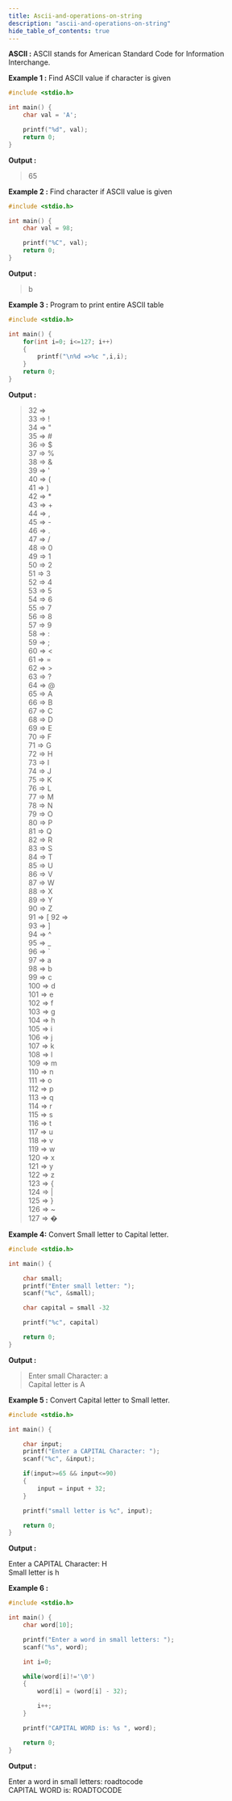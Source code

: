 ```yaml
---
title: Ascii-and-operations-on-string
description: "ascii-and-operations-on-string"
hide_table_of_contents: true
---
```


**ASCII :** ASCII stands for American Standard Code for Information Interchange.

**Example 1 :** Find ASCII value if character is given

```c showLineNumbers="true"
#include <stdio.h>

int main() {
    char val = 'A';

    printf("%d", val);
    return 0;
}
```

**Output :**

> 65

**Example 2 :** Find character if ASCII value is given

```c showLineNumbers="true"
#include <stdio.h>

int main() {
    char val = 98;

    printf("%C", val);
    return 0;
}
```

**Output :**

> b

**Example 3 :** Program to print entire ASCII table

```c showLineNumbers="true"
#include <stdio.h>

int main() {
    for(int i=0; i<=127; i++)
    {
        printf("\n%d =>%c ",i,i);
    }
    return 0;
}
```

**Output :**

> 32 =>  
> 33 => !  
> 34 => "  
> 35 => #  
> 36 => $  
> 37 => %  
> 38 => &  
> 39 => '  
> 40 => (  
> 41 => )  
> 42 => \*  
> 43 => +  
> 44 => ,  
> 45 => -  
> 46 => .  
> 47 => /  
> 48 => 0  
> 49 => 1  
> 50 => 2  
> 51 => 3  
> 52 => 4  
> 53 => 5  
> 54 => 6  
> 55 => 7  
> 56 => 8  
> 57 => 9  
> 58 => :  
> 59 => ;  
> 60 => <  
> 61 => =  
> 62 => >  
> 63 => ?  
> 64 => @  
> 65 => A  
> 66 => B  
> 67 => C  
> 68 => D  
> 69 => E  
> 70 => F  
> 71 => G  
> 72 => H  
> 73 => I  
> 74 => J  
> 75 => K  
> 76 => L  
> 77 => M  
> 78 => N  
> 79 => O  
> 80 => P  
> 81 => Q  
> 82 => R  
> 83 => S  
> 84 => T  
> 85 => U  
> 86 => V  
> 87 => W  
> 88 => X  
> 89 => Y  
> 90 => Z  
> 91 => [
> 92 => \
> 93 => ]  
> 94 => ^  
> 95 => \_  
> 96 => `  
> 97 => a  
> 98 => b  
> 99 => c  
> 100 => d  
> 101 => e  
> 102 => f  
> 103 => g  
> 104 => h  
> 105 => i  
> 106 => j  
> 107 => k  
> 108 => l  
> 109 => m  
> 110 => n  
> 111 => o  
> 112 => p  
> 113 => q  
> 114 => r  
> 115 => s  
> 116 => t  
> 117 => u  
> 118 => v  
> 119 => w  
> 120 => x  
> 121 => y  
> 122 => z  
> 123 => {  
> 124 => |  
> 125 => }  
> 126 => ~  
> 127 => �

**Example 4:** Convert Small letter to Capital letter.

```c showLineNumbers="true"
#include <stdio.h>

int main() {

    char small;
    printf("Enter small letter: ");
    scanf("%c", &small);

    char capital = small -32

    printf("%c", capital)

    return 0;
}
```

**Output :**

> Enter small Character: a  
> Capital letter is A

**Example 5 :** Convert Capital letter to Small letter.

```c showLineNumbers="true"
#include <stdio.h>

int main() {

    char input;
    printf("Enter a CAPITAL Character: ");
    scanf("%c", &input);

    if(input>=65 && input<=90)
    {
        input = input + 32;
    }

    printf("small letter is %c", input);

    return 0;
}
```

**Output :**

Enter a CAPITAL Character: H  
Small letter is h

**Example 6 :**

```c showLineNumbers="true"
#include <stdio.h>

int main() {
    char word[10];

    printf("Enter a word in small letters: ");
    scanf("%s", word);

    int i=0;

    while(word[i]!='\0')
    {
        word[i] = (word[i] - 32);

        i++;
    }

    printf("CAPITAL WORD is: %s ", word);

    return 0;
}
```

**Output :**

Enter a word in small letters: roadtocode  
CAPITAL WORD is: ROADTOCODE
